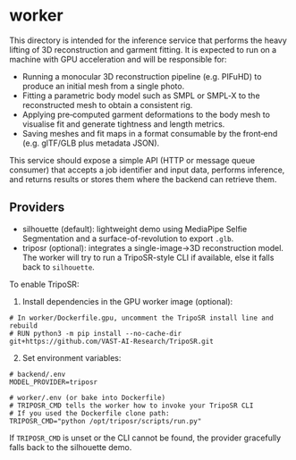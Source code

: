 # worker

This directory is intended for the inference service that performs the heavy lifting of 3D reconstruction and garment fitting.  It is expected to run on a machine with GPU acceleration and will be responsible for:

* Running a monocular 3D reconstruction pipeline (e.g. PIFuHD) to produce an initial mesh from a single photo.
* Fitting a parametric body model such as SMPL or SMPL‑X to the reconstructed mesh to obtain a consistent rig.
* Applying pre‑computed garment deformations to the body mesh to visualise fit and generate tightness and length metrics.
* Saving meshes and fit maps in a format consumable by the front‑end (e.g. glTF/GLB plus metadata JSON).

This service should expose a simple API (HTTP or message queue consumer) that accepts a job identifier and input data, performs inference, and returns results or stores them where the backend can retrieve them.

## Providers

- silhouette (default): lightweight demo using MediaPipe Selfie Segmentation and a surface-of-revolution to export `.glb`.
- triposr (optional): integrates a single-image→3D reconstruction model. The worker will try to run a TripoSR-style CLI if available, else it falls back to `silhouette`.

To enable TripoSR:

1) Install dependencies in the GPU worker image (optional):

```
# In worker/Dockerfile.gpu, uncomment the TripoSR install line and rebuild
# RUN python3 -m pip install --no-cache-dir git+https://github.com/VAST-AI-Research/TripoSR.git
```

2) Set environment variables:

```
# backend/.env
MODEL_PROVIDER=triposr

# worker/.env (or bake into Dockerfile)
# TRIPOSR_CMD tells the worker how to invoke your TripoSR CLI
# If you used the Dockerfile clone path:
TRIPOSR_CMD="python /opt/triposr/scripts/run.py"
```

If `TRIPOSR_CMD` is unset or the CLI cannot be found, the provider gracefully falls back to the silhouette demo.
